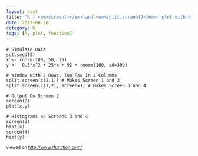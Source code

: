 ```yaml
---
layout: post
title: "R - <em>screen()</em> and <em>split.screen()</em>: plot with different sections"
date: 2017-08-26
category: R
tags: [R, plot, function]
---
```


```
# Simulate Data
set.seed(5)
x <- rnorm(100, 50, 25)
y <- -0.3*x^2 + 25*x + 92 + rnorm(100, sd=300)

# Window With 2 Rows, Top Row In 2 Columns
split.screen(c(2,1)) # Makes Screen 1 and 2
split.screen(c(1,2), screen=1) # Makes Screen 3 and 4

# Output On Screen 2
screen(2)
plot(x,y)

# Histograms on Screens 3 and 4
screen(3)
hist(x)
screen(4)
hist(y)
```


<small> viewed on http://www.rfunction.com/ </small>
